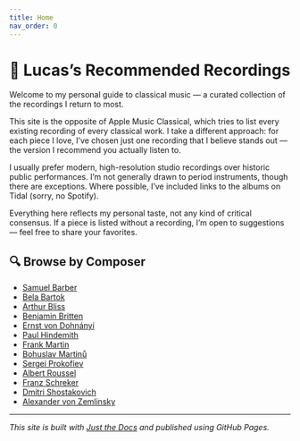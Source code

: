 ```yaml
---
title: Home
nav_order: 0
---
```


# 🎵 Lucas’s Recommended Recordings

Welcome to my personal guide to classical music — a curated collection of the recordings I return to most.

This site is the opposite of Apple Music Classical, which tries to list every existing recording of every classical work. I take a different approach: for each piece I love, I’ve chosen just one recording that I believe stands out — the version I recommend you actually listen to.

I usually prefer modern, high-resolution studio recordings over historic public performances. I’m not generally drawn to period instruments, though there are exceptions. Where possible, I’ve included links to the albums on Tidal (sorry, no Spotify).

Everything here reflects my personal taste, not any kind of critical consensus. If a piece is listed without a recording, I’m open to suggestions — feel free to share your favorites.

## 🔍 Browse by Composer

- [Samuel Barber](docs/barber.md)
- [Bela Bartok](docs/bartok.md)
- [Arthur Bliss](docs/bliss.md)
- [Benjamin Britten](docs/britten.md)
- [Ernst von Dohnányi](docs/dohnanyi.md)
- [Paul Hindemith](docs/hindemith.md)
- [Frank Martin](docs/martin.md)
- [Bohuslav Martinů](docs/martinu.md)
- [Sergei Prokofiev](docs/prokofiev.md)
- [Albert Roussel](doc/roussel.md)
- [Franz Schreker](docs/schreker.md)
- [Dmitri Shostakovich](docs/shostakovich.md)
- [Alexander von Zemlinsky](docs/zemlinsky.md)

---

_This site is built with [Just the Docs](https://just-the-docs.github.io/just-the-docs/) and published using GitHub Pages._
